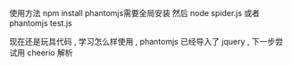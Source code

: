 使用方法
npm install  phantomjs需要全局安装
然后 node spider.js  或者  phantomjs test.js

现在还是玩具代码 , 学习怎么样使用 , phantomjs 已经导入了 jquery , 下一步尝试用 cheerio 解析
